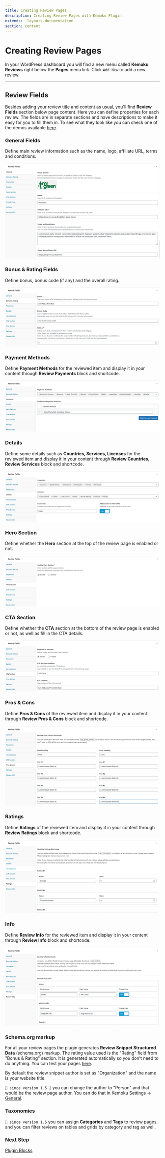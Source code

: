 ```yaml
---
title: Creating Review Pages
description: Creating Review Pages with Kemoku Plugin
extends: _layouts.documentation
section: content
---
```


# Creating Review Pages

In your WordPress dashboard you will find a new menu called **Kemoku Reviews** right below the **Pages** menu link. Click `Add New` to add a new review.

---

## Review Fields

Besides adding your review title and content as usual, you'll find **Review Fields** section below page content. Here you can define properties for each review. The fields are in separate sections and have descriptions to make it easy for you to fill them in. To see what they look like you can check one of the demos available [here](https://dinomatic.com/demos/kemoku).

### General Fields

Define main review information such as the name, logo, affiliate URL, terms and conditions.

![General Review Fields](/assets/images/kemoku/kemoku-review-general.png)

### Bonus & Rating Fields

Define bonus, bonus code (if any) and the overall rating.

![Review Fields Bonus](/assets/images/kemoku/kemoku-review-bonus.png)

### Payment Methods

Define **Payment Methods** for the reviewed item and display it in your content through **Review Payments** block and shortcode.

![Review Fields Payments](/assets/images/kemoku/kemoku-review-payments.png)

### Details

Define some details such as **Countries, Services, Licenses** for the reviewed item and display it in your content through **Review Countries**, **Review Services** block and shortcode.

![Review Fields Payments](/assets/images/kemoku/kemoku-review-details.png)

### Hero Section

Define whether the **Hero** section at the top of the review page is enabled or not.

![Review Fields Hero](/assets/images/kemoku/kemoku-review-hero.png)

### CTA Section

Define whether the **CTA** section at the bottom of the review page is enabled or not, as well as fill in the CTA details.

![Review Fields CTA](/assets/images/kemoku/kemoku-review-cta.png)

### Pros & Cons

Define **Pros & Cons** of the reviewed item and display it in your content through **Review Pros & Cons** block and shortcode.

![Review Fields Pros Cons](/assets/images/kemoku/kemoku-review-pros-cons.png)

### Ratings

Define **Ratings** of the reviewed item and display it in your content through **Review Ratings** block and shortcode.

![Review Fields Ratings](/assets/images/kemoku/kemoku-review-ratings.png)

### Info

Define **Review Info** for the reviewed item and display it in your content through **Review Info** block and shortcode.

![Review Fields Info](/assets/images/kemoku/kemoku-review-info.png)

### Schema.org markup

For all your review pages the plugin generates **Review Snippet Structured Data** (schema.org) markup. The rating value used is the "Rating" field from "Bonus & Rating" section. It is generated automatically so you don't need to do anything. You can test your pages [here](https://search.google.com/structured-data/testing-tool).

By default the review snippet author is set as "Organization" and the name is your website title.

`💁 since version 1.5.2` you can change the author to "Person" and that would be the review page author. You can do that in Kemoku Settings &#8594; [General](/docs/kemoku/settings#general-settings).

### Taxonomies

`💁 since version 1.5`  you can assign **Categories** and **Tags** to review pages,
and you can filter reviews on tables and grids by category and tag as well.

### Next Step

[Plugin Blocks](/docs/kemoku/blocks/)
